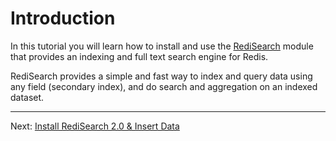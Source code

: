 # Introduction

In this tutorial you will learn how to install and use the [RediSearch](https://redisearch.io) module that provides an indexing and full text search engine for Redis.

RediSearch provides a simple and fast way to index and query data using any field (secondary index), and do search and aggregation on an indexed dataset.

---
Next: [Install RediSearch 2.0 & Insert Data](002-install-redisearch.md)
